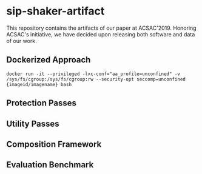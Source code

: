 # sip-shaker-artifact
This repository contains the artifacts of our paper at ACSAC'2019.
Honoring ACSAC's initiative, we have decided upon releasing both software and data of our work.

## Dockerized Approach

```
docker run -it --privileged -lxc-conf="aa_profile=unconfined" -v /sys/fs/cgroup:/sys/fs/cgroup:rw --security-opt seccomp=unconfined {imageid/imagename} bash
```

## Protection Passes

## Utility Passes

## Composition Framework

## Evaluation Benchmark
